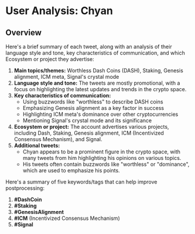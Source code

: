 # User Analysis: Chyan

## Overview

Here's a brief summary of each tweet, along with an analysis of their language style and tone, key characteristics of communication, and which Ecosystem or project they advertise:

1. **Main topics/themes:** Worthless Dash Coins (DASH), Staking, Genesis alignment, ICM meta, Signal's crystal mode
2. **Language style and tone:** The tweets are mostly promotional, with a focus on highlighting the latest updates and trends in the crypto space.
3. **Key characteristics of communication:**
	* Using buzzwords like "worthless" to describe DASH coins
	* Emphasizing Genesis alignment as a key factor in success
	* Highlighting ICM meta's dominance over other cryptocurrencies
	* Mentioning Signal's crystal mode and its significance
4. **Ecosystem or project:** The account advertises various projects, including Dash, Staking, Genesis alignment, ICM (Incentivized Consensus Mechanism), and Signal.
5. **Additional tweets:**
	* Chyan appears to be a prominent figure in the crypto space, with many tweets from him highlighting his opinions on various topics.
	* His tweets often contain buzzwords like "worthless" or "dominance", which are used to emphasize his points.

Here's a summary of five keywords/tags that can help improve postprocessing:

1. **#DashCoin**
2. **#Staking**
3. **#GenesisAlignment**
4. **#ICM** (Incentivized Consensus Mechanism)
5. **#Signal**